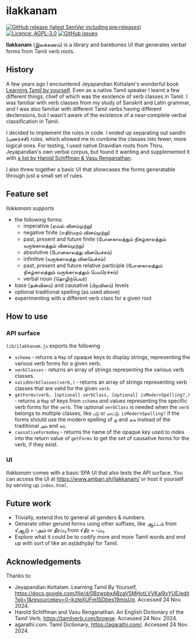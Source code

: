 # ilakkanam

[![GitHub release (latest SemVer including pre‐releases)](https://img.shields.io/github/v/release/deepestblue/ilakkanam?include_prereleases&sort=semver&style=for-the-badge)](https://github.com/deepestblue/ilakkanam/releases) [![Licence: AGPL‐3.0](https://img.shields.io/github/license/deepestblue/ilakkanam?label=LICENCE&style=for-the-badge)](https://www.gnu.org/licenses/agpl-3.0.en.html) [![GitHub issues](https://img.shields.io/github/issues/deepestblue/ilakkanam?style=for-the-badge)](https://github.com/deepestblue/ilakkanam/issues)

**Ilakkanam** (இலக்கணம்) is a library and barebones UI that generates verbal forms from Tamil verb roots.

## History

A few years ago I encountered Jeyapandian Kottalam's wonderful book [Learning Tamil by yourself](https://docs.google.com/file/d/0BzwpbxABzaV5MHotLVVKal9xYUE/edit?pli=1&resourcekey=0-jkzteXUFm1SDbes19misUg). Even as a native Tamil speaker I learnt a few different things, chief of which was the existence of verb classes in Tamil. I was familiar with verb classes from my study of Sanskrit and Latin grammar, and I was also familiar with different Tamil verbs having different declensions, but I wasn't aware of the existence of a near‐complete verbal classification in Tamil.

I decided to implement the rules in code. I ended up separating out sandhi (புணர்ச்சி) rules, which allowed me to combine the classes into fewer, more logical ones. For testing, I used native Dravidian roots from Thiru. Jeyapandian's own verbal corpus, but found it wanting and supplemented it with [a list by Harold Schiffman & Vasu Renganathan](http://www.tamilverb.com/browse).

I also threw together a basic UI that showcases the forms generatable through just a small set of rules.

## Feature set

*Ilakkanam* supports

* the following forms:
  * imperative (ஏவல் வினய்முற்று)
  * negative finite (எதிர்மறய் வினய்முற்று)
  * past, present and future finite (போனகாலத்தும் நிகழ்காலத்தும் வருங்காலத்தும் வினய்முற்று)
  * absolutive (போனகாலத்து வினயெச்சம்)
  * infinitive (வருங்காலத்து வினயெச்சம்)
  * past, present and future relative participle (போனகாலத்தும் நிகழ்காலத்தும் வருங்காலத்தும் பெயரெச்சம்)
  * verbal noun (தொழிற்பெயர்)
* base (தன்வினய்) and causative (பிறவினய்) levels
* optional traditional spelling (as used above)
* experimenting with a different verb class for a given root

## How to use

### API surface

`lib/ilakkanam.js` exports the following

* `schema` ‐ returns a `Map` of opaque keys to display strings, representing the various verb forms for a given verb.
* `verbClasses` ‐ returns an array of strings representing the various verb classes.
* `validVerbClasses(verb,)` ‐ returns an array of strings representing verb classes that are valid for the given `verb`.
* `getForms(verb, [optional] verbClass, [optional] isModernSpelling?,)` ‐ returns a `Map` of keys from `schema` and values representing the specific verb forms for the `verb`. The optional `verbClass` is needed when the `verb` belongs to multiple classes, like `படு` or `மாட்டு`. `isModernSpelling?` if the forms should use the modern spelling of `ஐ` and `கை` instead of the traditional `அய்` and `கய்`.
* `causativeFormsKey` ‐ returns the name of the opaque key used to index into the return value of `getForms` to get the set of causative forms for the verb, if they exist.

### UI

*Ilakkanam* comes with a basic SPA UI that also tests the API surface. You can access the UI at <https://www.ambari.sh/ilakkanam/> or host it yourself by serving up `index.html`.

## Future work

* Trivially, extend this to general all genders & numbers.
* Generate other gerund forms using other suffixes, like ஆட்டம் from √ஆடு + ‌‌‐அம் or தீர்ப்பு from √தீர் + ‐ப்பு.
* Explore what it could be to codify more and more Tamil words and end up with sort of like an aṣṭādhyāyī for Tamil.

## Acknowledgements

Thanks to:

* Jeyapandian Kottalam. Learning Tamil By Yourself, <https://docs.google.com/file/d/0BzwpbxABzaV5MHotLVVKal9xYUE/edit?pli=1&resourcekey=0-jkzteXUFm1SDbes19misUg>. Accessed 24 Nov. 2024.
* Harold Schiffman and Vasu Renganathan. An English Dictionary of the Tamil Verb, <https://tamilverb.com/browse>. Accessed 24 Nov. 2024.
* agarathi.com. Tamil Dictionary, <https://agarathi.com/>. Accessed 24 Nov. 2024.
